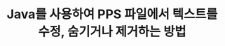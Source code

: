 ---
############################# Static ############################
layout: "auto-gen-gist"
draft: false
path: "ko/redaction/java/text/pps/"
otherformats: PDF DOC DOT DOCX DOCM DOTX DOTM RTF XLSX XLSM XLTX XLTM XLS XLT CSV PPT PPTX  POT PPSX PPTM PPSM POTM 

############################# Head ############################
head_title: "Java 의 정확한 구문/정규 표현식을 통해 PPS 텍스트 수정"
head_description: "GroupDocs.Redactions Java API를 사용하면 개발자가 Java의 정확한 구문 또는 정규식을 통해 PDF DOC DOCX RTF XLSX CSV PPT PPTX 및 이미지의 텍스트를 수정할 수 있습니다."

############################# Header ############################
title: "Java를 사용하여 PPS 파일에서 텍스트를 수정, 숨기거나 제거하는 방법"
description: "GroupDocs.Redactions Java API를 사용하면 워드 프로세싱 문서, 워크시트, 프레젠테이션, PDF 및 이미지에서 민감한 텍스트를 수정, 숨기거나 제거할 수 있습니다."

######################### Download Button #######################
button:
    enable: true

############################# About ############################
about:
    enable: true
    title: "텍스트 교정이란 무엇입니까?"
    content: |
        텍스트 교정은 디지털 문서에서 기밀 또는 원치 않는 텍스트 또는 정보를 제거하는 동시에 문서 또는 이를 포함하는 단락의 나머지 부분은 그대로 두는 프로세스입니다. 수정은 사용자와 조직이 민감한 정보를 숨기거나 영구적으로 제거하여 보호하는 데 도움이 됩니다. GroupDocs.Redaction Java API 사용자는 이제 워드 프로세싱 문서, 워크시트, 프레젠테이션, PDF 및 래스터 이미지 파일에서 민감한 텍스트를 수정, 숨기거나 제거할 수 있습니다. API는 문서의 개인 정보를 수정할 수 있는 다양한 옵션과 방법을 제공합니다. 정확히 일치 또는 정규식을 사용하여 검색 및 수정, 텍스트(예외 코드) 또는 그래픽(색 사각형) 수정 사용 등을 지원합니다. API를 다운로드하고 기본 및 고급 기능을 탐색하여 문서 수정 프로세스를 자동화해 보십시오. 

############################# content ############################
steps:
    enable: true
    block:
    - title_left: "자바에서 PPS 정확한 구문 수정"
      content_left: |
        GroupDocs.Redaction을 사용하면 문서에서 민감하거나 사적인 성격의 데이터를 쉽게 수정할 수 있습니다. 가장 인기 있는 교정 사례는 문서에서 텍스트를 제거하는 것입니다.

        다음 코드는 정확한 구문을 통해 문서의 특정 부분에 텍스트 수정을 적용하는 데 사용할 수 있습니다. 이를 통해 사용자는 개인의 정확한 문구 "Michal Clark"을 개인(또는 면제 코드)으로 바꿀 수 있습니다.

      title_right: "PPS에서 민감한 정보 삭제"
      content_right: |
        * [Redactor](https://apireference.groupdocs.com/redaction/java/com.groupdocs.redaction/Redactor) 클래스의 인스턴스 생성 및 PPS 파일 업로드
        * ExactPhraseRedaction 클래스의 새 인스턴스로 Redactor.apply 메소드 호출
        * [ExactPhraseRedaction](https://apireference.groupdocs.com/redaction/java/com.groupdocs.redaction.redactions/ExactPhraseRedaction) 객체로 redactor.save 메소드 호출
        * redactor.save 메소드를 호출하여 변경 사항 저장

      gisthash: "3202859fc19b5dfd14e8f073b70a18f8"
      gistfile: "redact_exact_phrase.java"
      
    - title_left: "PPS에서 대소문자를 구분하는 텍스트 수정"
      content_left: |
        다음 예제를 통해 사용자는 정확한 단계의 대소문자 구분 교정을 수행하여 문서 내의 특정 텍스트 척을 제거하거나 숨길 수 있습니다. 기본적으로 정확한 단계 검색은 대소문자를 구분하지 않습니다.
        
      title_right: "Java를 통해 대소문자 구분 교정 수행"
      content_right: |
        * [Redactor](https://apireference.groupdocs.com/redaction/java/com.groupdocs.redaction/Redactor) 클래스의 인스턴스 생성 및 PPS 파일 업로드
        * ExactPhraseRedaction 클래스의 새 인스턴스로 Redactor.apply 메소드 호출
        * [ExactPhraseRedaction](https://apireference.groupdocs.com/redaction/java/com.groupdocs.redaction.redactions/ExactPhraseRedaction) 객체로 redactor.save 메소드 호출
        * redactor.save 메소드를 호출하여 변경 사항 저장
        
      gisthash: "a43e3ce358f93df92373b5441bc579fb"
      gistfile: "case_sensitive_redaction.java"

    - title_left: "색상 상자를 통해 PPS 의 텍스트 수정"
      content_left: |
       수정된 텍스트를 제거하거나 거기에 문자열을 배치하는 대신 수정된 텍스트 위에 색상 상자를 배치할 수도 있습니다. 이 경우 일치하는 텍스트가 제거되고 색상이 지정된 사각형이 수정된 텍스트 위에 배치됩니다.
        
      title_right: "색상 상자를 사용하여 Java에서 텍스트 제거"
      content_right: |
        * [Redactor](https://apireference.groupdocs.com/redaction/java/com.groupdocs.redaction/Redactor) 클래스의 인스턴스 생성 및 PPS 파일 업로드
        * ExactPhraseRedaction 클래스의 새 인스턴스로 Redactor.apply 메소드 호출
        * [ExactPhraseRedaction](https://apireference.groupdocs.com/redaction/java/com.groupdocs.redaction.redactions/ExactPhraseRedaction) 객체로 redactor.save 메소드 호출
        * redactor.save 메소드를 호출하여 변경 사항 저장
        
      gisthash: "6d83e791388b6834a372dc90f4b455f6"
      gistfile: "redact_text_using_color_box.java"

    - title_left: "시스템 요구 사항"
      content_left: |
       Java API용 GroupDocs.Redaction은 모든 주요 플랫폼 및 운영 체제에서 지원됩니다. 전체 시스템 요구 사항 가이드를 보려면 [시스템 요구 사항](https://docs.groupdocs.com/redaction/java/system-requirements)을 방문하십시오. 아래 코드를 실행하기 전에 다음 전제 조건이 시스템에 설치되어 있는지 확인하십시오. :
        * 운영 체제: 마이크로소프트 윈도우, 리눅스, 맥OS
        * 개발환경: NetBeans, Intellij IDEA, Eclipse 등
        * 자바 런타임 환경: J2SE 6.0 이상
        * [Maven](https://repository.groupdocs.com/webapp/#/artifacts/browse/tree/General/repo/com/groupdocs/groupdocs-redaction)에서 Java용 GroupDocs.Redaction 최신 버전을 다운로드합니다.
        
      title_right: "GroupDocs.Redaction을 사용하는 이유"
      content_right: |
        * 사용자가 사용자 정의 문서 형식 및 수정 유형을 추가할 수 있도록 허용
        * 민감한 정보를 제거하기 위해 추가 소프트웨어가 필요하지 않습니다.
        * 페이지 범위 렌더링 문서를 PDF로 설정하는 기능
        * 다양한 유형의 메타데이터를 수정하는 쉬운 방법: 저자 이름, 버전, 제목, 주제, 설명 등
        * 문서 정보 추출 - 파일 형식, 페이지 수 등

demos:
    enable: true


more_formats:
    enable: true


back_to_top:
    enable: true
---
